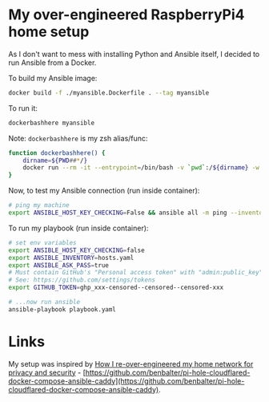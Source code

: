 # My over-engineered RaspberryPi4 home setup

As I don't want to mess with installing Python and Ansible itself, I decided to run Ansible from a Docker.

To build my Ansible image:

```sh
docker build -f ./myansible.Dockerfile . --tag myansible
```

To run it:

```sh
dockerbashhere myansible
```

Note: `dockerbashhere` is my zsh alias/func:

```sh
function dockerbashhere() {
    dirname=${PWD##*/}
    docker run --rm -it --entrypoint=/bin/bash -v `pwd`:/${dirname} -w /${dirname} "$@"
}
```

Now, to test my Ansible connection (run inside container):

```sh
# ping my machine
export ANSIBLE_HOST_KEY_CHECKING=False && ansible all -m ping --inventory hosts.yaml --ask-pass
```

To run my playbook (run inside container):

```sh
# set env variables
export ANSIBLE_HOST_KEY_CHECKING=false
export ANSIBLE_INVENTORY=hosts.yaml
export ANSIBLE_ASK_PASS=true
# Must contain GitHub's "Personal access token" with "admin:public_key" and "repo" scopes
# See: https://github.com/settings/tokens
export GITHUB_TOKEN=ghp_xxx-censored--censored--censored-xxx

# ...now run ansible
ansible-playbook playbook.yaml
```

# Links

My setup was inspired by [How I re-over-engineered my home network for privacy and security](https://ben.balter.com/2021/09/01/how-i-re-over-engineered-my-home-network/) - [https://github.com/benbalter/pi-hole-cloudflared-docker-compose-ansible-caddy](https://github.com/benbalter/pi-hole-cloudflared-docker-compose-ansible-caddy).
